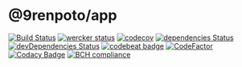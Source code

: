 # @9renpoto/app

[![Build Status](https://travis-ci.org/9renpoto/app.svg?branch=master)](https://travis-ci.org/9renpoto/app)
[![wercker status](https://app.wercker.com/status/ee7ce0699f8059eb3af730939023642a/s/master "wercker status")](https://app.wercker.com/project/byKey/ee7ce0699f8059eb3af730939023642a)
[![codecov](https://codecov.io/gh/9renpoto/app/branch/master/graph/badge.svg)](https://codecov.io/gh/9renpoto/app)
[![dependencies Status](https://david-dm.org/9renpoto/app/status.svg)](https://david-dm.org/9renpoto/app)
[![devDependencies Status](https://david-dm.org/9renpoto/app/dev-status.svg)](https://david-dm.org/9renpoto/app?type=dev)
[![codebeat badge](https://codebeat.co/badges/0f025d1e-44df-41e5-959e-f85bc11d52ab)](https://codebeat.co/projects/github-com-9renpoto-app-master)
[![CodeFactor](https://www.codefactor.io/repository/github/9renpoto/app/badge)](https://www.codefactor.io/repository/github/9renpoto/app)
[![Codacy Badge](https://api.codacy.com/project/badge/Grade/0bde1abf7a304e2f993c9df99bc675ca)](https://www.codacy.com/app/9renpoto/app?utm_source=github.com&utm_medium=referral&utm_content=9renpoto/app&utm_campaign=Badge_Grade)
[![BCH compliance](https://bettercodehub.com/edge/badge/9renpoto/app?branch=master)](https://bettercodehub.com/results/9renpoto/app)
